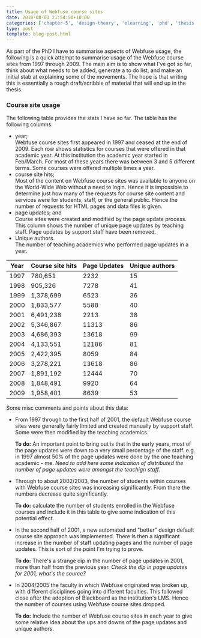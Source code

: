 ```yaml
---
title: Usage of Webfuse course sites
date: 2010-08-01 21:54:50+10:00
categories: ['chapter-5', 'design-theory', 'elearning', 'phd', 'thesis', 'webfuse']
type: post
template: blog-post.html
---
```

As part of the PhD I have to summarise aspects of Webfuse usage, the following is a quick attempt to summarise usage of the Webfuse course sites from 1997 through 2009. The main aim is to show what I've got so far, think about what needs to be added, generate a to do list, and make an initial stab at explaining some of the movements. The hope is that writing this is essentially a rough draft/scribble of material that will end up in the thesis.

### Course site usage

The following table provides the stats I have so far. The table has the following columns:

- year;  
    Webfuse course sites first appeared in 1997 and ceased at the end of 2009. Each row shows statistics for courses that were offered in that academic year. At this institution the academic year started in Feb/March. For most of these years there was between 3 and 5 different terms. Some courses were offered multiple times a year.
- course site hits;  
    Most of the content on Webfuse course sites was available to anyone on the World-Wide Web without a need to login. Hence it is impossible to determine just how many of the requests for course site content and services were for students, staff, or the general public. Hence the number of requests for HTML pages and data files is given.
- page updates; and  
    Course sites were created and modified by the page update process. This column shows the number of unique page updates by teaching staff. Page updates by support staff have been removed.
- Unique authors.  
    The number of teaching academics who performed page updates in a year.

| Year | Course site hits | Page Updates | Unique authors |
| --- | --- | --- | --- |
| 1997 | 780,651 | 2232 | 15 |
| 1998 | 905,326 | 7278 | 41 |
| 1999 | 1,378,699 | 6523 | 36 |
| 2000 | 1,833,577 | 5588 | 40 |
| 2001 | 6,491,238 | 2213 | 38 |
| 2002 | 5,346,867 | 11313 | 86 |
| 2003 | 4,686,393 | 13618 | 99 |
| 2004 | 4,133,551 | 12186 | 81 |
| 2005 | 2,422,395 | 8059 | 84 |
| 2006 | 3,278,221 | 13618 | 86 |
| 2007 | 1,891,192 | 12444 | 70 |
| 2008 | 1,848,491 | 9920 | 64 |
| 2009 | 1,958,401 | 8639 | 53   |

Some misc comments and points about this data:

- From 1997 through to the first half of 2001, the default Webfuse course sites were generally fairly limited and created manually by support staff. Some were then modified by the teaching academics.
    
    **To do:** An important point to bring out is that in the early years, most of the page updates were down to a very small percentage of the staff. e.g. in 1997 almost 50% of the page updates were done by the one teaching academic - me. _Need to add here some indication of distributed the number of page updates were amongst the teachign staff._
    
- Through to about 2002/2003, the number of students within courses with Webfuse course sites was increasing significantly. From there the numbers decrease quite significantly.
    
    **To do:** calculate the number of students enrolled in the Webfuse courses and include it in this table to give some indication of this potential effect.
    
- In the second half of 2001, a new automated and "better" design default course site approach was implemented. There is then a significant increase in the number of staff updating pages and the number of page updates. This is sort of the point I'm trying to prove.
    
    **To do:** There's a strange dip in the number of page updates in 2001, more than half from the previous year. _Check the dip in page updates for 2001, what's the source?_
    
- In 2004/2005 the faculty in which Webfuse originated was broken up, with different disciplines going into different faculties. This followed close after the adoption of Blackboard as the institution's LMS. Hence the number of courses using Webfuse course sites dropped.
    
    **To do:** Include the number of Webfuse course sites in each year to give some relative idea about the ups and downs of the page updates and unique authors.
